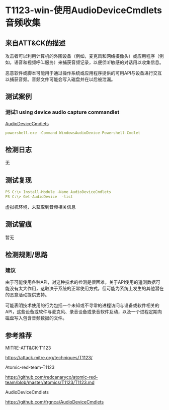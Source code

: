 # T1123-win-使用AudioDeviceCmdlets音频收集

## 来自ATT&CK的描述

攻击者可以利用计算机的外围设备（例如，麦克风和网络摄像头）或应用程序（例如，语音和视频呼叫服务）来捕获音频记录，以便侦听敏感的对话用以收集信息。

恶意软件或脚本可能用于通过操作系统或应用程序提供的可用API与设备进行交互以捕获音频。音频文件可能会写入磁盘并在以后被泄漏。

## 测试案例

### 测试1 using device audio capture commandlet

[AudioDeviceCmdlets](https://github.com/frgnca/AudioDeviceCmdlets)

```yml
powershell.exe -Command WindowsAudioDevice-Powershell-Cmdlet
```

## 检测日志

无

## 测试复现

```yml
PS C:\> Install-Module -Name AudioDeviceCmdlets
PS C:\> Get-AudioDevice  -list
```

虚拟机环境，未获取到音频相关信息

## 测试留痕

暂无

## 检测规则/思路

### 建议

由于可能使用各种API，对这种技术的检测是很困难。关于API使用的遥测数据可能没有太大作用，这取决于系统的正常使用方式，但可能为系统上发生的其他潜在的恶意活动提供支持。

可能表明技术使用的行为包括一个未知或不寻常的进程访问与设备或软件相关的API，这些设备或软件与麦克风、录音设备或录音软件互动，以及一个进程定期向磁盘写入包含音频数据的文件。

## 参考推荐

MITRE-ATT&CK-T1123

<https://attack.mitre.org/techniques/T1123/>

Atomic-red-team-T1123

<https://github.com/redcanaryco/atomic-red-team/blob/master/atomics/T1123/T1123.md>

AudioDeviceCmdlets

<https://github.com/frgnca/AudioDeviceCmdlets>
